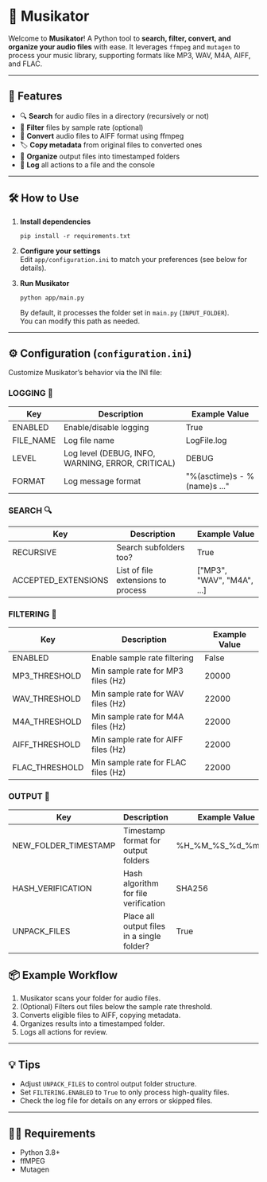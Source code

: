 # 🎵 Musikator

Welcome to **Musikator**! A Python tool to **search, filter, convert, and organize your audio files** with ease. It leverages `ffmpeg` and `mutagen` to process your music library, supporting formats like MP3, WAV, M4A, AIFF, and FLAC.

---

## 🚀 Features

- 🔍 **Search** for audio files in a directory (recursively or not)
- 🧹 **Filter** files by sample rate (optional)
- 🔄 **Convert** audio files to AIFF format using ffmpeg
- 🏷️ **Copy metadata** from original files to converted ones
- 📁 **Organize** output files into timestamped folders
- 📝 **Log** all actions to a file and the console

---

## 🛠️ How to Use

1. **Install dependencies**  
   ```
   pip install -r requirements.txt
   ```

2. **Configure your settings**  
   Edit `app/configuration.ini` to match your preferences (see below for details).

3. **Run Musikator**  
   ```
   python app/main.py
   ```
   By default, it processes the folder set in `main.py` (`INPUT_FOLDER`).  
   You can modify this path as needed.

---

## ⚙️ Configuration (`configuration.ini`)

Customize Musikator’s behavior via the INI file:

### LOGGING 📝

| Key         | Description                                      | Example Value                |
|-------------|--------------------------------------------------|------------------------------|
| ENABLED     | Enable/disable logging                           | True                         |
| FILE_NAME   | Log file name                                    | LogFile.log                  |
| LEVEL       | Log level (DEBUG, INFO, WARNING, ERROR, CRITICAL)| DEBUG                        |
| FORMAT      | Log message format                               | "%(asctime)s - %(name)s ..." |

### SEARCH 🔍

| Key                | Description                                 | Example Value                |
|--------------------|---------------------------------------------|------------------------------|
| RECURSIVE          | Search subfolders too?                      | True                         |
| ACCEPTED_EXTENSIONS| List of file extensions to process          | ["MP3", "WAV", "M4A", ...]   |

### FILTERING 🧹

| Key           | Description                                      | Example Value                |
|---------------|--------------------------------------------------|------------------------------|
| ENABLED       | Enable sample rate filtering                     | False                        |
| MP3_THRESHOLD | Min sample rate for MP3 files (Hz)               | 20000                        |
| WAV_THRESHOLD | Min sample rate for WAV files (Hz)               | 22000                        |
| M4A_THRESHOLD | Min sample rate for M4A files (Hz)               | 22000                        |
| AIFF_THRESHOLD| Min sample rate for AIFF files (Hz)              | 22000                        |
| FLAC_THRESHOLD| Min sample rate for FLAC files (Hz)              | 22000                        |

### OUTPUT 📁

| Key                | Description                                 | Example Value                |
|--------------------|---------------------------------------------|------------------------------|
| NEW_FOLDER_TIMESTAMP| Timestamp format for output folders         | %H_%M_%S_%d_%m_%Y            |
| HASH_VERIFICATION  | Hash algorithm for file verification        | SHA256                       |
| UNPACK_FILES       | Place all output files in a single folder?  | True                         |

## 📦 Example Workflow

1. Musikator scans your folder for audio files.
2. (Optional) Filters out files below the sample rate threshold.
3. Converts eligible files to AIFF, copying metadata.
4. Organizes results into a timestamped folder.
5. Logs all actions for review.

---

## 💡 Tips

- Adjust `UNPACK_FILES` to control output folder structure.
- Set `FILTERING.ENABLED` to `True` to only process high-quality files.
- Check the log file for details on any errors or skipped files.

---

## 🧑‍💻 Requirements

- Python 3.8+
- ffMPEG
- Mutagen
